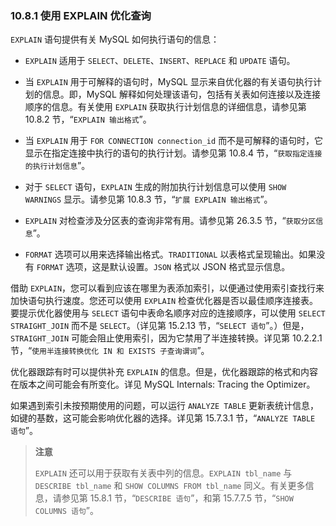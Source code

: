 ### 10.8.1 使用 EXPLAIN 优化查询

`EXPLAIN` 语句提供有关 MySQL 如何执行语句的信息：

- `EXPLAIN` 适用于 `SELECT`、`DELETE`、`INSERT`、`REPLACE` 和 `UPDATE` 语句。

- 当 `EXPLAIN` 用于可解释的语句时，MySQL 显示来自优化器的有关语句执行计划的信息。即，MySQL 解释如何处理该语句，包括有关表如何连接以及连接顺序的信息。有关使用 `EXPLAIN` 获取执行计划信息的详细信息，请参见第 10.8.2 节，“`EXPLAIN 输出格式`”。

- 当 `EXPLAIN` 用于 `FOR CONNECTION connection_id` 而不是可解释的语句时，它显示在指定连接中执行的语句的执行计划。请参见第 10.8.4 节，“`获取指定连接的执行计划信息`”。

- 对于 `SELECT` 语句，`EXPLAIN` 生成的附加执行计划信息可以使用 `SHOW WARNINGS` 显示。请参见第 10.8.3 节，“`扩展 EXPLAIN 输出格式`”。

- `EXPLAIN` 对检查涉及分区表的查询非常有用。请参见第 26.3.5 节，“`获取分区信息`”。

- `FORMAT` 选项可以用来选择输出格式。`TRADITIONAL` 以表格式呈现输出。如果没有 `FORMAT` 选项，这是默认设置。`JSON` 格式以 JSON 格式显示信息。

借助 `EXPLAIN`，您可以看到应该在哪里为表添加索引，以便通过使用索引查找行来加快语句执行速度。您还可以使用 `EXPLAIN` 检查优化器是否以最佳顺序连接表。要提示优化器使用与 `SELECT` 语句中表命名顺序对应的连接顺序，可以使用 `SELECT STRAIGHT_JOIN` 而不是 `SELECT`。（详见第 15.2.13 节，“`SELECT 语句`”。）但是，`STRAIGHT_JOIN` 可能会阻止使用索引，因为它禁用了半连接转换。详见第 10.2.2.1 节，“`使用半连接转换优化 IN 和 EXISTS 子查询谓词`”。

优化器跟踪有时可以提供补充 `EXPLAIN` 的信息。但是，优化器跟踪的格式和内容在版本之间可能会有所变化。详见 MySQL Internals: Tracing the Optimizer。

如果遇到索引未按预期使用的问题，可以运行 `ANALYZE TABLE` 更新表统计信息，如键的基数，这可能会影响优化器的选择。详见第 15.7.3.1 节，“`ANALYZE TABLE 语句`”。

> **注意**
>
> `EXPLAIN` 还可以用于获取有关表中列的信息。`EXPLAIN tbl_name` 与 `DESCRIBE tbl_name` 和 `SHOW COLUMNS FROM tbl_name` 同义。有关更多信息，请参见第 15.8.1 节，“`DESCRIBE 语句`”，和第 15.7.7.5 节，“`SHOW COLUMNS 语句`”。